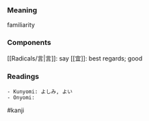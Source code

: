 ### Meaning

familiarity

### Components

[[Radicals/言|言]]: say [[宜]]: best regards; good

### Readings

```
- Kunyomi: よしみ, よい
- Onyomi: 
```

#kanji
